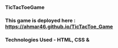 ### TicTacToeGame

### This game is deployed here : https://ahmar46.github.io/TicTacToe_Game

### Technologies Used - HTML, CSS &